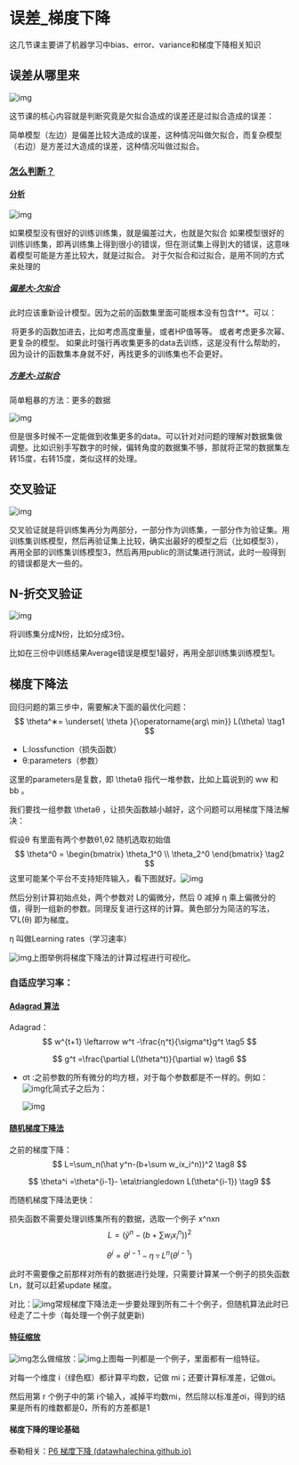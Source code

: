 # 误差_梯度下降

这几节课主要讲了机器学习中bias、error、variance和梯度下降相关知识

## 误差从哪里来

![img](images/误差_梯度下降/chapter5-12.png)

​	这节课的核心内容就是判断究竟是欠拟合造成的误差还是过拟合造成的误差：

​	简单模型（左边）是偏差比较大造成的误差，这种情况叫做欠拟合，而复杂模型（右边）是方差过大造成的误差，这种情况叫做过拟合。

### [怎么判断？](https://datawhalechina.github.io/leeml-notes/#/chapter5/chapter5?id=怎么判断？)

#### [分析](https://datawhalechina.github.io/leeml-notes/#/chapter5/chapter5?id=分析)

![img](images/误差_梯度下降/chapter5-13.png)

如果模型没有很好的训练训练集，就是偏差过大，也就是欠拟合 如果模型很好的训练训练集，即再训练集上得到很小的错误，但在测试集上得到大的错误，这意味着模型可能是方差比较大，就是过拟合。 对于欠拟合和过拟合，是用不同的方式来处理的

##### [偏差大-欠拟合](https://datawhalechina.github.io/leeml-notes/#/chapter5/chapter5?id=偏差大-欠拟合)

此时应该重新设计模型。因为之前的函数集里面可能根本没有包含f^*。可以：

​	将更多的函数加进去，比如考虑高度重量，或者HP值等等。 或者考虑更多次幂、更复杂的模型。 如果此时强行再收集更多的data去训练，这是没有什么帮助的，因为设计的函数集本身就不好，再找更多的训练集也不会更好。

##### [方差大-过拟合](https://datawhalechina.github.io/leeml-notes/#/chapter5/chapter5?id=方差大-过拟合)

简单粗暴的方法：更多的数据

![img](images/误差_梯度下降/chapter5-14.png)

但是很多时候不一定能做到收集更多的data。可以针对对问题的理解对数据集做调整。比如识别手写数字的时候，偏转角度的数据集不够，那就将正常的数据集左转15度，右转15度，类似这样的处理。

## 交叉验证

![img](images/误差_梯度下降/chapter5-16.png)

​	交叉验证就是将训练集再分为两部分，一部分作为训练集，一部分作为验证集。用训练集训练模型，然后再验证集上比较，确实出最好的模型之后（比如模型3），再用全部的训练集训练模型3，然后再用public的测试集进行测试，此时一般得到的错误都是大一些的。

## N-折交叉验证

![img](images/误差_梯度下降/chapter5-17.png)

将训练集分成N份，比如分成3份。

比如在三份中训练结果Average错误是模型1最好，再用全部训练集训练模型1。

## 梯度下降法

回归问题的第三步中，需要解决下面的最优化问题：
$$
\theta^∗= \underset{ \theta }{\operatorname{arg\ min}} L(\theta) \tag1
$$

- L:lossfunction（损失函数）
- θ:parameters（参数）

这里的parameters是复数，即 \thetaθ 指代一堆参数，比如上篇说到的 ww 和 bb 。

我们要找一组参数 \thetaθ ，让损失函数越小越好，这个问题可以用梯度下降法解决：

假设θ 有里面有两个参数θ1,θ2 随机选取初始值
$$
\theta^0 = \begin{bmatrix} \theta_1^0 \\ \theta_2^0 \end{bmatrix} \tag2
$$
这里可能某个平台不支持矩阵输入，看下图就好。![img](https://datawhalechina.github.io/leeml-notes/chapter6/res/chapter6-1.png)

然后分别计算初始点处，两个参数对 L的偏微分，然后 0 减掉 η 乘上偏微分的值，得到一组新的参数。同理反复进行这样的计算。黄色部分为简洁的写法，▽L(θ) 即为梯度。

η 叫做Learning rates（学习速率）

![img](images/误差_梯度下降/chapter6-2.png)上图举例将梯度下降法的计算过程进行可视化。

### 自适应学习率：

#### [Adagrad 算法](https://datawhalechina.github.io/leeml-notes/#/chapter6/chapter6?id=adagrad-算法)

Adagrad：
$$
w^{t+1} \leftarrow w^t -\frac{η^t}{\sigma^t}g^t \tag5
$$

$$
g^t =\frac{\partial L(\theta^t)}{\partial w} \tag6
$$



- σt :之前参数的所有微分的均方根，对于每个参数都是不一样的。例如：![img](images/误差_梯度下降/chapter6-4.png)化简式子之后为：

  ![img](images/误差_梯度下降/chapter6-5-163732652600612.png)

#### [随机梯度下降法](https://datawhalechina.github.io/leeml-notes/#/chapter6/chapter6?id=tip2：随机梯度下降法)

之前的梯度下降：
$$
L=\sum_n(\hat y^n-(b+\sum w_ix_i^n))^2 \tag8
$$

$$
\theta^i =\theta^{i-1}- \eta\triangledown L(\theta^{i-1}) \tag9
$$

而随机梯度下降法更快：

损失函数不需要处理训练集所有的数据，选取一个例子 x^nxn
$$
L=(\hat y^n-(b+\sum w_ix_i^n))^2 \tag{10}
$$

$$
\theta^i =\theta^{i-1}- \eta\triangledown L^n(\theta^{i-1}) \tag{11}
$$

此时不需要像之前那样对所有的数据进行处理，只需要计算某一个例子的损失函数Ln，就可以赶紧update 梯度。

对比：![img](images/误差_梯度下降/chapter6-12.png)常规梯度下降法走一步要处理到所有二十个例子，但随机算法此时已经走了二十步（每处理一个例子就更新)

#### [特征缩放](https://datawhalechina.github.io/leeml-notes/#/chapter6/chapter6?id=tip3：特征缩放)

![img](images/误差_梯度下降/chapter6-13-163732670723416.png)怎么做缩放：![img](images/误差_梯度下降/chapter6-15.png)上图每一列都是一个例子，里面都有一组特征。

对每一个维度 i（绿色框）都计算平均数，记做 mi；还要计算标准差，记做σi。

然后用第 r 个例子中的第 i个输入，减掉平均数mi，然后除以标准差σi，得到的结果是所有的维数都是0，所有的方差都是1

#### 梯度下降的理论基础

泰勒相关：[P6 梯度下降 (datawhalechina.github.io)](https://datawhalechina.github.io/leeml-notes/#/chapter6/chapter6)